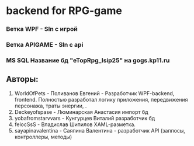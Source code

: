 # backend for RPG-game
### Ветка WPF - Sln с игрой
### Ветка APIGAME - Sln c api
### MS SQL Название бд "eTopRpg_Isip25" на gogs.kp11.ru

## Авторы: 
1. WorldOfPets - Поливанов Евгений - Разработчик WPF-backend, frontend. Полностью разработал логику приложения, передвижения персонажа, траты энергии, .
2. Deckeyofspase - Люминарская Анастасия  импорт бд
3. yobafromstarvvars - Кунгурцев Виталий разработчик бд
4. felocSsS - Владислав Шипилов XAML-разметка.
5. sayapinavalentina - Саяпина Валентина - разработчик API (заппосы, контроллеры, методы)
